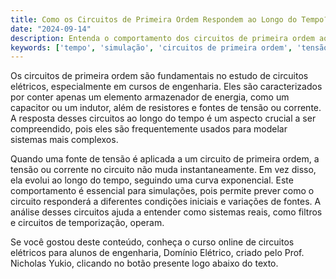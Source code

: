 ```yaml
---
title: Como os Circuitos de Primeira Ordem Respondem ao Longo do Tempo?
date: "2024-09-14"
description: Entenda o comportamento dos circuitos de primeira ordem ao longo do tempo e sua importância em simulações.
keywords: ['tempo', 'simulação', 'circuitos de primeira ordem', 'tensão', 'fonte']
---
```


Os circuitos de primeira ordem são fundamentais no estudo de circuitos elétricos, especialmente em cursos de engenharia. Eles são caracterizados por conter apenas um elemento armazenador de energia, como um capacitor ou um indutor, além de resistores e fontes de tensão ou corrente. A resposta desses circuitos ao longo do tempo é um aspecto crucial a ser compreendido, pois eles são frequentemente usados para modelar sistemas mais complexos.

Quando uma fonte de tensão é aplicada a um circuito de primeira ordem, a tensão ou corrente no circuito não muda instantaneamente. Em vez disso, ela evolui ao longo do tempo, seguindo uma curva exponencial. Este comportamento é essencial para simulações, pois permite prever como o circuito responderá a diferentes condições iniciais e variações de fontes. A análise desses circuitos ajuda a entender como sistemas reais, como filtros e circuitos de temporização, operam.

Se você gostou deste conteúdo, conheça o curso online de circuitos elétricos para alunos de engenharia, Domínio Elétrico, criado pelo Prof. Nicholas Yukio, clicando no botão presente logo abaixo do texto.